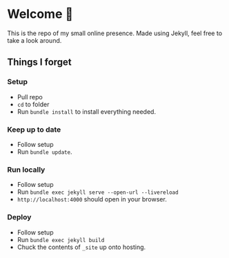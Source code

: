 # Welcome :wave:

This is the repo of my small online presence. Made using Jekyll, feel free to take a look around.

## Things I forget

### Setup

- Pull repo
- `cd` to folder
- Run `bundle install` to install everything needed.

### Keep up to date

- Follow setup
- Run `bundle update`.

### Run locally

- Follow setup
- Run `bundle exec jekyll serve --open-url --livereload`
- `http://localhost:4000` should open in your browser.

### Deploy

- Follow setup
- Run `bundle exec jekyll build`
- Chuck the contents of `_site` up onto hosting.